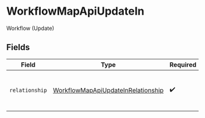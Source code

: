 # WorkflowMapApiUpdateIn

Workflow (Update)


## Fields

| Field                                                                                           | Type                                                                                            | Required                                                                                        | Description                                                                                     | Example                                                                                         |
| ----------------------------------------------------------------------------------------------- | ----------------------------------------------------------------------------------------------- | ----------------------------------------------------------------------------------------------- | ----------------------------------------------------------------------------------------------- | ----------------------------------------------------------------------------------------------- |
| `relationship`                                                                                  | [WorkflowMapApiUpdateInRelationship](../../models/shared/workflowmapapiupdateinrelationship.md) | :heavy_check_mark:                                                                              | The type of the relationship between workflows                                                  | ONE_TO_MANY                                                                                     |